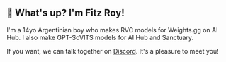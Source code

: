 ## 👋 What's up? I'm Fitz Roy!
I'm a 14yo Argentinian boy who makes RVC models for Weights.gg on AI Hub. I also make GPT-SoVITS models for AI Hub and Sanctuary.

If you want, we can talk together on [Discord](https://discordapp.com/users/984567398826917918). It's a pleasure to meet you!
